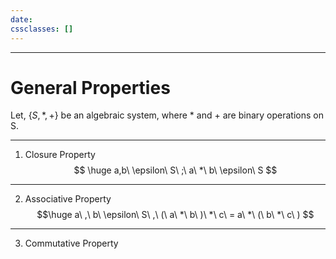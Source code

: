```yaml
---
date: 
cssclasses: []
---
```

---
# General Properties
Let, $\{S,*,+\}$ be an algebraic system, where * and + are binary operations on S.

---
1. Closure Property
$$ \huge a,b\ \epsilon\ S\ ;\ a\ *\ b\ \epsilon\ S $$
---
2. Associative Property
$$\huge a\ ,\ b\ \epsilon\ S\ ,\ (\ a\ *\ b\ )\ *\ c\ = a\ *\ (\ b\ *\ c\ ) $$
---
3. Commutative Property
$$  $$